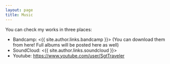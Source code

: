 ```yaml
---
layout: page
title: Music
---
```


You can check my works in three places:

* Bandcamp: <{{ site.author.links.bandcamp }}> (You can download them from here! Full albums will be posted here as well)
* SoundCloud: <{{ site.author.links.soundcloud }}>
* Youtube: https://www.youtube.com/user/SgtTraveler
